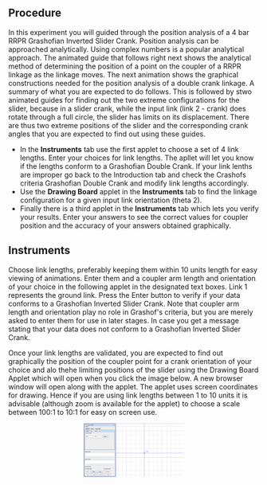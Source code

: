 ## Procedure
In this experiment you will guided through the position analysis of a 4 bar RRPR Grashofian Inverted Slider Crank.
Position analysis can be approached analytically. Using complex numbers is a popular analytical approach. The animated guide that follows right next shows the analytical method of determining the position of a point on the coupler of a RRPR linkage as the linkage moves. The next animation shows the graphical constructions needed for the position analysis of a double crank linkage. A summary of what you are expected to do follows. This is followed by stwo animated guides for finding out the two extreme configurations for the slider, because in a slider crank, while the input link (link 2 - crank) does rotate through a full circle, the slider has limits on its displacement. There are thus two extreme positions of the slider and the corresponding crank angles that you are expected to find out using these guides.

- In the **Instruments** tab use the first applet to choose a set of 4 link lengths. Enter your choices for link lengths. The apllet will let you know if the lengths conform to a Grashofian Double Crank. If your link lenths are improper go back to the Introduction tab and check the Crashofs criteria Grashofian Double Crank and modify link lengths accordingly.
- Use the **Drawing Board** applet in the **Instruments** tab to find the linkage configuration for a given input link orientation (theta 2).
- Finally there is a third applet in the **Instruments** tab which lets you verify your results. Enter your answers to see the correct values for coupler position and the accuracy of your answers obtained graphically.

## Instruments
Choose link lengths, preferably keeping them within 10 units length for easy viewing of animations. Enter them and a coupler arm length and orientation of your choice in the following applet in the designated text boxes. Link 1 represents the ground link. Press the Enter button to verify if your data conforms to a Grashofian Inverted Slider Crank. Note that coupler arm length and orientation play no role in Grashof's criteria, but you are merely asked to enter them for use in later stages. In case you get a message stating that your data does not conform to a Grashofian Inverted Slider Crank.

Once your link lengths are validated, you are expected to find out graphically the position of the coupler point for a crank orientation of your choice and alo thehe limiting positions of the slider using the Drawing Board Applet which will open when you click the image below. A new browser window will open along with the applet. The applet uses screen coordinates for drawing. Hence if you are using link lengths between 1 to 10 units it is advisable (although zoom is available for the applet) to choose a scale between 100:1 to 10:1 for easy on screen use.

<div align="center">
                                    <img alt="Drawing Board Applet" src="./images/drawing-board.png" title="Drawing Board Applet" width="40%">
                                </div>

